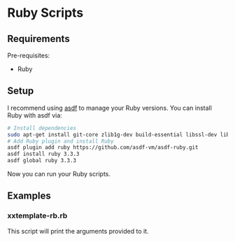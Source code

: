# Ruby Scripts

## Requirements

Pre-requisites:

- Ruby

## Setup

I recommend using [asdf](https://asdf-vm.com/guide/getting-started.html) to manage your Ruby versions. You can install Ruby with asdf via:

```bash
# Install dependencies
sudo apt-get install git-core zlib1g-dev build-essential libssl-dev libreadline-dev libyaml-dev libsqlite3-dev sqlite3 libxml2-dev libxslt1-dev libcurl4-openssl-dev software-properties-common libffi-dev
# Add Ruby plugin and install Ruby
asdf plugin add ruby https://github.com/asdf-vm/asdf-ruby.git
asdf install ruby 3.3.3
asdf global ruby 3.3.3
```

Now you can run your Ruby scripts.

## Examples

### xxtemplate-rb.rb

This script will print the arguments provided to it.
